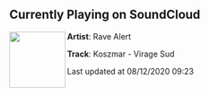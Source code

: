 ## Currently Playing on SoundCloud

[<img align="left" width="100" src="https://i1.sndcdn.com/artworks-mkJOtqDAEUPf9Ww2-pOKilw-t50x50.jpg">](https://soundcloud.com/rave_alert/koszmar-virage-sud-2444-mstr-im3-60hz-v1-digital)

**Artist**: Rave Alert 

**Track**: Koszmar - Virage Sud

Last updated at 08/12/2020 09:23
